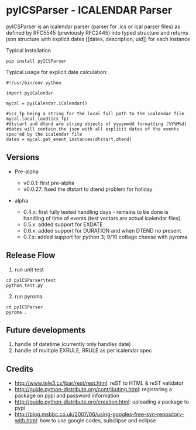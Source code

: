 # pyICSParser - ICALENDAR Parser

pyICSParser is an icalendar parser (parser for .ics or ical parser files) as defined by RFC5545 (previously RFC2445) into typed structure and returns json structure with explicit dates [[dates, description, uid]] for each instance

Typical installation

```
pip install pyICSParser
```

Typical usage for explicit date calculation:

```
#!/usr/bin/env python

import pyiCalendar

mycal = pyiCalendar.iCalendar()

#ics_fp being a string for the local full path to the icalendar file
mycal.local_load(ics_fp)
#dtstart and dtend are string objects of yyyymmdd formatting (%Y%M%d)
#dates will contain the json with all explicit dates of the events spec'ed by the icalendar file
dates = mycal.get_event_instances(dtstart,dtend)
```

## Versions

* Pre-alpha
	* v0.0.1: first pre-alpha
	* v0.0.27: fixed the dtstart to dtend problem for holiday

* alpha
	* 0.4.x: first fully tested handling days - remains to be done is handling of time of events (test vectors are actual icalendar files)
	* 0.5.x: added support for EXDATE
	* 0.6.x: added support for DURATION and when DTEND no present
	* 0.7.x: added support for python 3; 9/10 cottage cheese with pyroma

## Release Flow

1. run unit test

```
cd pyICSParser\test
python test.py
```

2. run pyroma

```
cd pyICSParser
pyroma .
```    

## Future developments

1. handle of datetime (currently only handles date)
2. handle of multiple EXRULE,  RRULE as per icalendar spec

## Credits 

* http://www.tele3.cz/jbar/rest/rest.html: reST to HTML & reST validator
* http://guide.python-distribute.org/contributing.html: registering a package on pypi and password information
* http://guide.python-distribute.org/creation.html: uploading a package to pypi
* http://blog.msbbc.co.uk/2007/06/using-googles-free-svn-repository-with.html: how to use google codes, subclipse and eclipse
